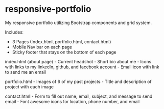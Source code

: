 # responsive-portfolio

My responsive portfolio utilizing Bootstrap components and grid system.

Includes:
   - 3 Pages  (Index.html, portfolio.html, contact.html)
   - Moblie Nav bar on each page
   - Sticky footer that stays on the bottom of each page

index.html (about page)
    - Current headshot
    - Short bio about me
    - Icons with links to my linkedIn, github, and facebook account
    - Email icon with link to send me an email
    
portfolio.html
    - Images of 6 of my past projects
    - Title and description of project with each image

contact.html
    - Form to fill out name, email, subject, and message to send email
    - Font awesome icons for location, phone number, and email

